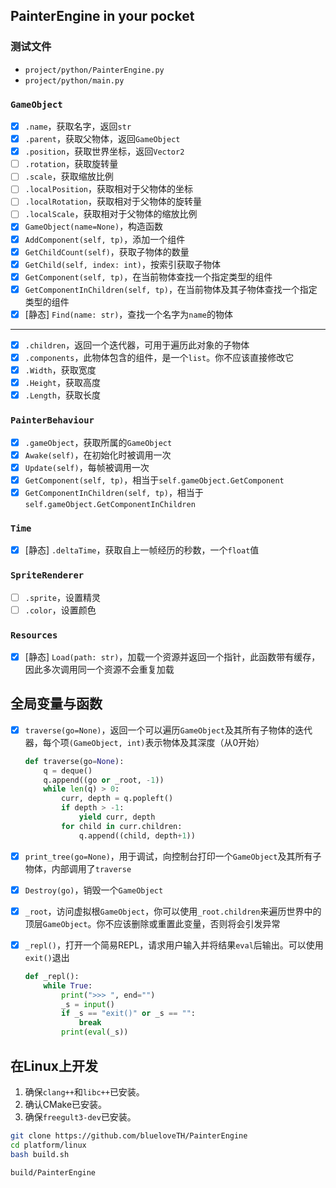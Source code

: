 ## PainterEngine in your pocket

### 测试文件

+ `project/python/PainterEngine.py`
+ `project/python/main.py`

### `GameObject`

- [x] `.name`，获取名字，返回`str`
- [x] `.parent`，获取父物体，返回`GameObject`
- [x] `.position`，获取世界坐标，返回`Vector2`
- [ ] `.rotation`，获取旋转量
- [ ] `.scale`，获取缩放比例
- [ ] `.localPosition`，获取相对于父物体的坐标
- [ ] `.localRotation`，获取相对于父物体的旋转量
- [ ] `.localScale`，获取相对于父物体的缩放比例
- [x] `GameObject(name=None)`，构造函数
- [x] `AddComponent(self, tp)`，添加一个组件
- [x] `GetChildCount(self)`，获取子物体的数量
- [x] `GetChild(self, index: int)`，按索引获取子物体
- [x] `GetComponent(self, tp)`，在当前物体查找一个指定类型的组件
- [x] `GetComponentInChildren(self, tp)`，在当前物体及其子物体查找一个指定类型的组件
- [x] [静态] `Find(name: str)`，查找一个名字为`name`的物体
---

- [x] `.children`，返回一个迭代器，可用于遍历此对象的子物体
- [x] `.components`，此物体包含的组件，是一个`list`。你不应该直接修改它
- [x] `.Width`，获取宽度
- [x] `.Height`，获取高度
- [x] `.Length`，获取长度

### `PainterBehaviour`

- [x] `.gameObject`，获取所属的`GameObject`
- [x] `Awake(self)`，在初始化时被调用一次
- [x] `Update(self)`，每帧被调用一次
- [x] `GetComponent(self, tp)`，相当于`self.gameObject.GetComponent`
- [x] `GetComponentInChildren(self, tp)`，相当于`self.gameObject.GetComponentInChildren`

### `Time`

- [x] [静态] `.deltaTime`，获取自上一帧经历的秒数，一个`float`值

### `SpriteRenderer`

- [ ] `.sprite`，设置精灵
- [ ] `.color`，设置颜色

### `Resources`

- [x] [静态] `Load(path: str)`，加载一个资源并返回一个指针，此函数带有缓存，因此多次调用同一个资源不会重复加载

## 全局变量与函数
- [x] `traverse(go=None)`，返回一个可以遍历`GameObject`及其所有子物体的迭代器，每个项`(GameObject, int)`表示物体及其深度（从0开始）
  ```python
  def traverse(go=None):
      q = deque()
      q.append((go or _root, -1))
      while len(q) > 0:
          curr, depth = q.popleft()
          if depth > -1:
              yield curr, depth
          for child in curr.children:
              q.append((child, depth+1))
  ```
- [x] `print_tree(go=None)`，用于调试，向控制台打印一个`GameObject`及其所有子物体，内部调用了`traverse`
- [x] `Destroy(go)`，销毁一个`GameObject`
- [x] `_root`，访问虚拟根`GameObject`，你可以使用`_root.children`来遍历世界中的顶层`GameObject`。你不应该删除或重置此变量，否则将会引发异常
- [x] `_repl()`，打开一个简易REPL，请求用户输入并将结果`eval`后输出。可以使用`exit()`退出

  ```python
  def _repl():
      while True:
          print(">>> ", end="")
          _s = input()
          if _s == "exit()" or _s == "":
              break
          print(eval(_s))
  ```

## 在Linux上开发

1. 确保`clang++`和`libc++`已安装。
2. 确认CMake已安装。
3. 确保`freegult3-dev`已安装。

```bash
git clone https://github.com/blueloveTH/PainterEngine
cd platform/linux
bash build.sh

build/PainterEngine
```